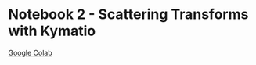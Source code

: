 # Notebook 2 - Scattering Transforms with Kymatio

[Google Colab](https://colab.research.google.com/drive/1gUEfcDW47i7InN9LzBkMBzr797y9Q0WT?usp=sharing)